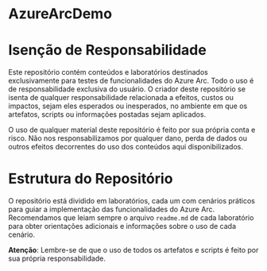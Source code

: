 # AzureArcDemo

# Isenção de Responsabilidade

Este repositório contém conteúdos e laboratórios destinados exclusivamente para testes de funcionalidades do Azure Arc. Todo o uso é de responsabilidade exclusiva do usuário. O criador deste repositório se isenta de qualquer responsabilidade relacionada a efeitos, custos ou impactos, sejam eles esperados ou inesperados, no ambiente em que os artefatos, scripts ou informações postadas sejam aplicados.

O uso de qualquer material deste repositório é feito por sua própria conta e risco. Não nos responsabilizamos por qualquer dano, perda de dados ou outros efeitos decorrentes do uso dos conteúdos aqui disponibilizados.

# Estrutura do Repositório

O repositório está dividido em laboratórios, cada um com cenários práticos para guiar a implementação das funcionalidades do Azure Arc. Recomendamos que leiam sempre o arquivo `readme.md` de cada laboratório para obter orientações adicionais e informações sobre o uso de cada cenário.

**Atenção**: Lembre-se de que o uso de todos os artefatos e scripts é feito por sua própria responsabilidade.
